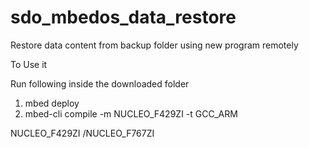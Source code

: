 # sdo_mbedos_data_restore
Restore data content from backup folder using new program remotely



To Use it

Run following inside the downloaded folder
1) mbed deploy
2) mbed-cli compile -m NUCLEO_F429ZI -t GCC_ARM

NUCLEO_F429ZI /NUCLEO_F767ZI

